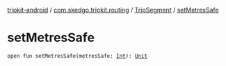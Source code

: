 [tripkit-android](../../index.md) / [com.skedgo.tripkit.routing](../index.md) / [TripSegment](index.md) / [setMetresSafe](./set-metres-safe.md)

# setMetresSafe

`open fun setMetresSafe(metresSafe: `[`Int`](https://kotlinlang.org/api/latest/jvm/stdlib/kotlin/-int/index.html)`): `[`Unit`](https://kotlinlang.org/api/latest/jvm/stdlib/kotlin/-unit/index.html)